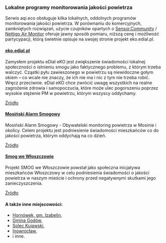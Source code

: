 ### Lokalne programy monitorowania jakości powietrza

Serwis aqi.eco obsługuje kilka lokalnych, oddolnych programów monitorowania jakości powietrza. W porównaniu do komercyjnych, zamkniętych rozwiązań, użycie czujników opartych o [Sensor.Community](https://sensor.community) / [Nettigo Air Monitor](https://air.nettigo.pl/) oferuje jawny sposób pomiaru, niższą cenę i możliwość partycypacji, którą świetnie opisuje na swojej stronie projekt eko.edial.pl.

#### [eko.edial.pl](https://eko.edial.pl)

Zamysłem projektu eDial eKO jest zwiększenie świadomości lokalnej społeczności o istnieniu smogu jako faktycznego problemu, z którym trzeba walczyć. Cząstki pyłu zawieszonego w powietrzu są niewidoczne gołym okiem – co wcale nie znaczy, że ich nie ma i nic z tym nie trzeba robić. Wręcz przeciwnie. eDial eKO chce zwrócić uwagę wszystkich na realne zagrożenie zdrowia i samopoczucia, które może ulec pogorszeniu poprzez wysokie stężenie PM w powietrzu, którym wszyscy oddychamy.

[Źródło](https://edial.pl/powietrze-w-olesnicy/)

#### [Mosiński Alarm Smogowy](https://mosina.aqi.eco/)

Mosiński Alarm Smogowy - Obywatelski monitoring powietrza w Mosinie i okolicy. Celem projektu jest podniesienie świadomości mieszkańców co do jakości powietrza, którym oddychają na co dzień.

[Źródło](https://mosina.aqi.eco/)

#### [Smog we Włoszczowie](https://tlw24.pl/)

Projekt SMOG we Włoszczowie powstał jako społeczna inicjatywa mieszkańców Włoszczowy w celu podniesienia świadomości o jakości powietrza w naszym mieście i ochrony przed negatywnymi skutkami jego zanieczyszczenia.

[Źródło](https://smog.tlw24.pl/about)

#### A także inne miejscowości:

* [Hornówek, gm. Izabelin](https://hornowek.aqi.eco/),
* [Gmina Godów](https://godow.aqi.eco/),
* [Solec Kujawski](https://soleckujawski.aqi.eco/),
* [Inowrocław](https://inowroclaw.aqi.eco/),
* i inne.